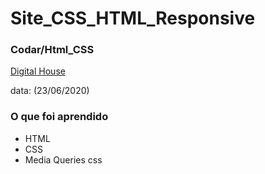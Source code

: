 
# Site_CSS_HTML_Responsive

### Codar/Html_CSS

[Digital House](https://www.digitalhouse.com/br/)

data: (23/06/2020)

### O que foi aprendido

- HTML
- CSS
- Media Queries css
